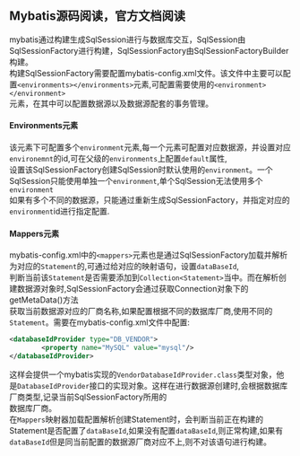 ## Mybatis源码阅读，官方文档阅读
  mybatis通过构建生成SqlSession进行与数据库交互，SqlSession由SqlSessionFactory进行构建，SqlSessionFactory由SqlSessionFactoryBuilder构建。  
构建SqlSessionFactory需要配置mybatis-config.xml文件。该文件中主要可以配置`<environments></environments>`元素,可配置需要使用的`<environment></environment>`  
元素，在其中可以配置数据源以及数据源配套的事务管理。  
#### Environments元素
该元素下可配置多个`environment`元素,每一个元素可配置对应数据源，并设置对应`environemnt`的id,可在父级的`environments`上配置`default`属性,  
设置该SqlSessionFactory创建SqlSession时默认使用的`environment`。一个SqlSession只能使用单独一个`environment`,单个SqlSession无法使用多个`environment`  
如果有多个不同的数据源，只能通过重新生成SqlSessionFactory，并指定对应的`environment`id进行指定配置.
#### Mappers元素
mybatis-config.xml中的`<mappers>`元素也是通过SqlSessionFactory加载并解析为对应的`Statement`的,可通过给对应的映射语句，设置`dataBaseId`,  
判断当前该`Statement`是否需要添加到`Collection<Statement>`当中。而在解析创建数据源对象时,SqlSessionFactory会通过获取Connection对象下的getMetaData()方法  
获取当前数据源对应的厂商名称,如果配置根据不同的数据库厂商,使用不同的`Statement`。需要在mybatis-config.xml文件中配置:  
```xml
<databaseIdProvider type="DB_VENDOR">
        <property name="MySQL" value="mysql"/>
</databaseIdProvider>
```
这样会提供一个mybatis实现的`VendorDatabaseIdProvider.class`类型对象，他是`DatabaseIdProvider`接口的实现对象。这样在进行数据源创建时,会根据数据库厂商类型,记录当前SqlSessionFactory所用的  
数据库厂商。  
在`Mappers`映射器加载配置解析创建Statement时，会判断当前正在构建的Statement是否配置了`dataBaseId`,如果没有配置`dataBaseId`,则正常构建,如果有`dataBaseId`但是同当前配置的数据源厂商对应不上,则不对该语句进行构建。